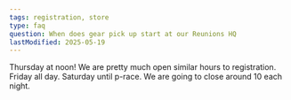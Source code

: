 ```yaml
---
tags: registration, store
type: faq
question: When does gear pick up start at our Reunions HQ
lastModified: 2025-05-19
---
```


Thursday at noon! We are pretty much open similar hours to registration. Friday all day. Saturday until p-race. We are going to close around 10 each night.
